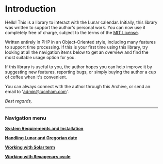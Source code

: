 # Introduction
Hello! This is a library to interact with the Lunar calendar. Initially, this library was written to support the author's personal work. You can now use it completely free of charge, subject to the terms of the [MIT License](/LICENSE).

Written entirely in PHP in an Object-Oriented style, including many features to support time processing. If this is your first time using this library, try looking at all the navigation items below to get an overview and find the most suitable usage option for you.

If this library is useful to you, the author hopes you can help improve it by suggesting new features, reporting bugs, or simply buying the author a cup of coffee when it's convenient.

You can always connect with the author through this Archive, or send an email to '<admin@lucnham.com>'.

<em>Best regards,</em>

---
### Navigation menu
**[System Requirements and Installation](./2.Installation.md)**

**[Handling Lunar and Gregorian date](./3.LunarDateTime.md)**

**[Working with Solar term](./4.SolarTermSystem.md)**

**[Working with Sexagenary cycle](./5.SexagenarySystem.md)**

